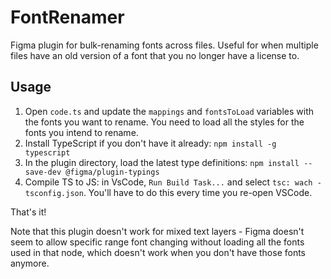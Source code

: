 # FontRenamer

Figma plugin for bulk-renaming fonts across files. Useful for when multiple files have an old version of a font that you no longer have a license to.

## Usage
1. Open `code.ts` and update the `mappings` and `fontsToLoad` variables with the fonts you want to rename. You need to load all the styles for the fonts you intend to rename.
2. Install TypeScript if you don't have it already: `npm install -g typescript`
3. In the plugin directory, load the latest type definitions: `npm install --save-dev @figma/plugin-typings`
4. Compile TS to JS: in VsCode, `Run Build Task...` and select `tsc: wach -tsconfig.json`. You'll have to do this every time you re-open VSCode.

That's it!

Note that this plugin doesn't work for mixed text layers - Figma doesn't seem to allow specific range font changing without loading all the fonts used in that node, which doesn't work when you don't have those fonts anymore.